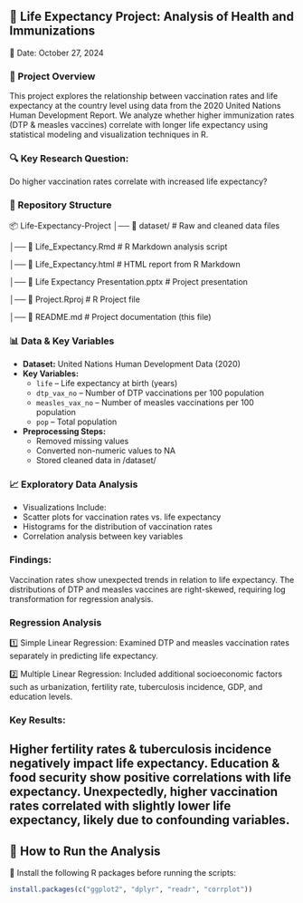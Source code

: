 ## 📌 Life Expectancy Project: Analysis of Health and Immunizations

📅 Date: October 27, 2024

### 📖 Project Overview

This project explores the relationship between vaccination rates and life expectancy at the country level using data from the 2020 United Nations Human Development Report. We analyze whether higher immunization rates (DTP & measles vaccines) correlate with longer life expectancy using statistical modeling and visualization techniques in R.

### 🔍 Key Research Question:
 Do higher vaccination rates correlate with increased life expectancy?

### 📂 Repository Structure
📦 Life-Expectancy-Project │── 📁 dataset/ # Raw and cleaned data files

│── 📜 Life_Expectancy.Rmd # R Markdown analysis script

│── 📜 Life_Expectancy.html # HTML report from R Markdown

│── 📜 Life Expectancy Presentation.pptx # Project presentation

│── 📜 Project.Rproj # R Project file

│── 📜 README.md # Project documentation (this file)

### 📊 Data & Key Variables

- **Dataset:** United Nations Human Development Data (2020)  
- **Key Variables:**
  - `life` – Life expectancy at birth (years)  
  - `dtp_vax_no` – Number of DTP vaccinations per 100 population  
  - `measles_vax_no` – Number of measles vaccinations per 100 population  
  - `pop` – Total population  
- **Preprocessing Steps:**
   - Removed missing values
   - Converted non-numeric values to NA
   - Stored cleaned data in /dataset/

### 📈 Exploratory Data Analysis

- Visualizations Include:
- Scatter plots for vaccination rates vs. life expectancy
- Histograms for the distribution of vaccination rates
- Correlation analysis between key variables

### Findings:

Vaccination rates show unexpected trends in relation to life expectancy.
The distributions of DTP and measles vaccines are right-skewed, requiring log transformation for regression analysis.

###  Regression Analysis

1️⃣ Simple Linear Regression:
Examined DTP and measles vaccination rates separately in predicting life expectancy.

2️⃣ Multiple Linear Regression:
Included additional socioeconomic factors such as urbanization, fertility rate, tuberculosis incidence, GDP, and education levels.

### Key Results:

Higher fertility rates & tuberculosis incidence negatively impact life expectancy.
Education & food security show positive correlations with life expectancy.
Unexpectedly, higher vaccination rates correlated with slightly lower life expectancy, likely due to confounding variables.
---

## 🔧 How to Run the Analysis  
📌 Install the following R packages before running the scripts:  

```r
install.packages(c("ggplot2", "dplyr", "readr", "corrplot"))

